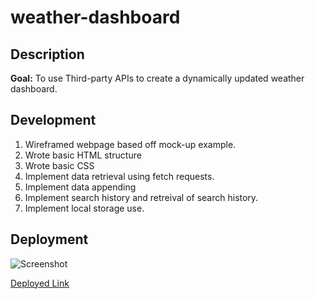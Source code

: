 # weather-dashboard

## Description

**Goal:** To use Third-party APIs to create a dynamically updated weather dashboard.

## Development

1. Wireframed webpage based off mock-up example.
1. Wrote basic HTML structure
1. Wrote basic CSS
1. Implement data retrieval using fetch requests.
1. Implement data appending
1. Implement search history and retreival of search history.
1. Implement local storage use.

## Deployment

![Screenshot]()

[Deployed Link](https://supsha878.github.io/weather-dashboard/)
